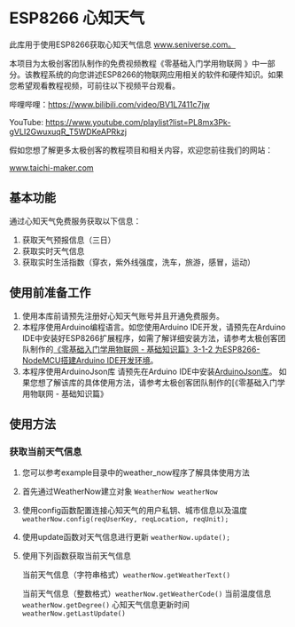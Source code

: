 # ESP8266 心知天气

此库用于使用ESP8266获取心知天气信息 www.seniverse.com。

本项目为太极创客团队制作的免费视频教程《零基础入门学用物联网 》中一部分。该教程系统的向您讲述ESP8266的物联网应用相关的软件和硬件知识。如果您希望观看教程视频，可前往以下视频平台观看。

哔哩哔哩：https://www.bilibili.com/video/BV1L7411c7jw

YouTube: https://www.youtube.com/playlist?list=PL8mx3Pk-gVLI2GwuxuqR_T5WDKeAPRkzj

假如您想了解更多太极创客的教程项目和相关内容，欢迎您前往我们的网站：

www.taichi-maker.com

## 基本功能

通过心知天气免费服务获取以下信息：

1. 获取天气预报信息（三日）
2. 获取实时天气信息
3. 获取实时生活指数（穿衣，紫外线强度，洗车，旅游，感冒，运动）

## 使用前准备工作

1. 使用本库前请预先注册好心知天气账号并且开通免费服务。
2. 本程序使用Arduino编程语言。如您使用Arduino IDE开发，请预先在Arduino IDE中安装好ESP8266扩展程序，如需了解详细安装方法，请参考太极创客团队制作的[《零基础入门学用物联网 - 基础知识篇》3-1-2 为ESP8266-NodeMCU搭建Arduino IDE开发环境](http://www.taichi-maker.com/homepage/esp8266-nodemcu-iot/iot-c/nodemcu-arduino-ide/)。
3. 本程序使用ArduinoJson库
   请预先在Arduino IDE中安装[ArduinoJson库](www.arduinojson.org)。 如果您想了解该库的具体使用方法，请参考太极创客团队制作的[《零基础入门学用物联网 - 基础知识篇》

## 使用方法

### 获取当前天气信息

1. 您可以参考example目录中的weather_now程序了解具体使用方法

2. 首先通过WeatherNow建立对象
   `WeatherNow weatherNow`

3. 使用config函数配置连接心知天气的用户私钥、城市信息以及温度
   `weatherNow.config(reqUserKey, reqLocation, reqUnit);`

4. 使用update函数对天气信息进行更新
   `weatherNow.update();`

5. 使用下列函数获取当前天气信息 

   当前天气信息（字符串格式）`weatherNow.getWeatherText()`

   当前天气信息（整数格式）`weatherNow.getWeatherCode()`
   当前温度信息  `weatherNow.getDegree()`
   心知天气信息更新时间  `weatherNow.getLastUpdate()`